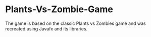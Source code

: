 # Plants-Vs-Zombie-Game
The game is based on the classic Plants vs Zombies game and was recreated using Javafx and its libraries.
